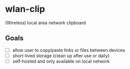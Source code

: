 # wlan-clip

(Wireless) local area network clipboard

## Goals
- [ ] allow user to copy/paste links or files between devices
- [ ] short-lived storage (clean up after use or daily)
- [ ] self-hosted and only available on local network
